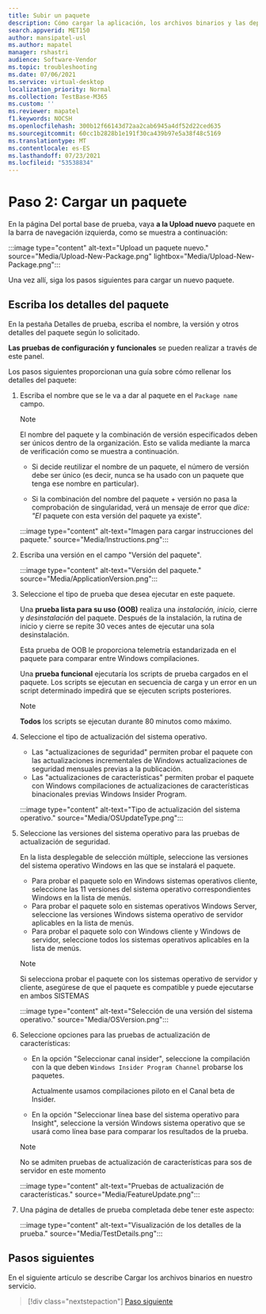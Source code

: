 ```yaml
---
title: Subir un paquete
description: Cómo cargar la aplicación, los archivos binarios y las dependencias en Test Base
search.appverid: MET150
author: mansipatel-usl
ms.author: mapatel
manager: rshastri
audience: Software-Vendor
ms.topic: troubleshooting
ms.date: 07/06/2021
ms.service: virtual-desktop
localization_priority: Normal
ms.collection: TestBase-M365
ms.custom: ''
ms.reviewer: mapatel
f1.keywords: NOCSH
ms.openlocfilehash: 300b12f66143d72aa2cab6945a4df52d22ced635
ms.sourcegitcommit: 60cc1b2828b1e191f30ca439b97e5a38f48c5169
ms.translationtype: MT
ms.contentlocale: es-ES
ms.lasthandoff: 07/23/2021
ms.locfileid: "53538834"
---
```

# <a name="step-2-uploading-a-package"></a>Paso 2: Cargar un paquete

En la página Del portal base de prueba, vaya **a la Upload nuevo** paquete en la barra de navegación izquierda, como se muestra a continuación:

:::image type="content" alt-text="Upload un paquete nuevo." source="Media/Upload-New-Package.png" lightbox="Media/Upload-New-Package.png":::

Una vez allí, siga los pasos siguientes para cargar un nuevo paquete.

## <a name="enter-details-for-your-package"></a>Escriba los detalles del paquete

En la pestaña Detalles de prueba, escriba el nombre, la versión y otros detalles del paquete según lo solicitado. 

**Las pruebas de configuración y** **funcionales** se pueden realizar a través de este panel.

Los pasos siguientes proporcionan una guía sobre cómo rellenar los detalles del paquete:

1.  Escriba el nombre que se le va a dar al paquete en el `Package name` campo.

    > [!Note]  
    > El nombre del paquete y la combinación de versión especificados deben ser únicos dentro de la organización. Esto se valida mediante la marca de verificación como se muestra a continuación.
  
    - Si decide reutilizar el nombre de un paquete, el número de versión debe ser único (es decir, nunca se ha usado con un paquete que tenga ese nombre en particular).

    - Si la combinación del nombre del paquete + versión no pasa la comprobación de singularidad, verá un mensaje de error que *dice: "El* paquete con esta versión del paquete ya existe". 

    :::image type="content" alt-text="Imagen para cargar instrucciones del paquete." source="Media/Instructions.png":::

2. Escriba una versión en el campo "Versión del paquete".

    :::image type="content" alt-text="Versión del paquete." source="Media/ApplicationVersion.png":::

3.  Seleccione el tipo de prueba que desea ejecutar en este paquete.

    Una **prueba lista para su uso (OOB)** realiza una *instalación,* *inicio,* cierre y *desinstalación* del paquete. Después de la instalación, la rutina de inicio y cierre se repite 30 veces antes de ejecutar una sola desinstalación. 
    
    Esta prueba de OOB le proporciona telemetría estandarizada en el paquete para comparar entre Windows compilaciones.

    Una **prueba funcional** ejecutaría los scripts de prueba cargados en el paquete. Los scripts se ejecutan en secuencia de carga y un error en un script determinado impedirá que se ejecuten scripts posteriores.

    > [!Note]
    > **Todos** los scripts se ejecutan durante 80 minutos como máximo. 
    
4.  Seleccione el tipo de actualización del sistema operativo.

    - Las "actualizaciones de seguridad" permiten probar el paquete con las actualizaciones incrementales de Windows actualizaciones de seguridad mensuales previas a la publicación. 
    - Las "actualizaciones de características" permiten probar el paquete con Windows compilaciones de actualizaciones de características binacionales previas Windows Insider Program.
    <!---
    Change to the correct picture
    -->
    :::image type="content" alt-text="Tipo de actualización del sistema operativo." source="Media/OSUpdateType.png":::

5.  Seleccione las versiones del sistema operativo para las pruebas de actualización de seguridad.

    En la lista desplegable de selección múltiple, seleccione las versiones del sistema operativo Windows en las que se instalará el paquete. 

    - Para probar el paquete solo en Windows sistemas operativos cliente, seleccione las 11 versiones del sistema operativo correspondientes Windows en la lista de menús.
    - Para probar el paquete solo en sistemas operativos Windows Server, seleccione las versiones Windows sistema operativo de servidor aplicables en la lista de menús.
    - Para probar el paquete solo con Windows cliente y Windows de servidor, seleccione todos los sistemas operativos aplicables en la lista de menús. 

    > [!Note]
    > Si selecciona probar el paquete con los sistemas operativo de servidor y cliente, asegúrese de que el paquete es compatible y puede ejecutarse en ambos SISTEMAS

    :::image type="content" alt-text="Selección de una versión del sistema operativo." source="Media/OSVersion.png":::
    <!---
    Change to the correct picture
    -->

6.  Seleccione opciones para las pruebas de actualización de características:

    - En la opción "Seleccionar canal insider", seleccione la compilación con la que deben `Windows Insider Program Channel` probarse los paquetes.
  
      Actualmente usamos compilaciones piloto en el Canal beta de Insider.

    - En la opción "Seleccionar línea base del sistema operativo para Insight", seleccione la versión Windows sistema operativo que se usará como línea base para comparar los resultados de la prueba. 

    > [!Note]
    > No se admiten pruebas de actualización de características para sos de servidor en este momento
    <!---
    Note to actual note format for markdown
    -->
    <!---
    Change to the correct picture
    -->
    :::image type="content" alt-text="Pruebas de actualización de características." source="Media/FeatureUpdate.png":::

7.  Una página de detalles de prueba completada debe tener este aspecto: 

    :::image type="content" alt-text="Visualización de los detalles de la prueba." source="Media/TestDetails.png":::

## <a name="next-steps"></a>Pasos siguientes

En el siguiente artículo se describe Cargar los archivos binarios en nuestro servicio.

> [!div class="nextstepaction"]
> [Paso siguiente](binaries.md)

<!---
Add button for next page
-->

